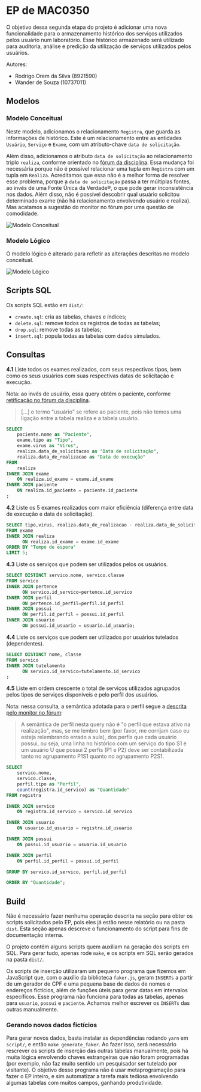 # EP de MAC0350

O objetivo dessa segunda etapa do projeto é adicionar uma nova
funcionalidade para o armazenamento histórico dos serviços utilizados
pelos usuário num laboratório. Esse histórico armazenado será utilizado
para auditoria, análise e predição da utilização de serviços utilizados
pelos usuários.

Autores:
- Rodrigo Orem da Silva (8921590)
- Wander de Souza (10737011)

## Modelos
### Modelo Conceitual
Neste modelo, adicionamos o relacionamento `Registra`, que guarda as
informações de histórico. Este é um relacionamento entre as entidades
`Usuário`, `Serviço` e `Exame`, com um atributo-chave `data de
solicitação`.

Além disso, adicionamos o atributo `data de solicitação` ao
relacionamento triplo `realiza`, conforme orientado no [fórum da
disciplina](https://edisciplinas.usp.br/mod/forum/discuss.php?d=539746).
Essa mudança foi necessária porque não é possível relacionar uma tupla
em `Registra` com um tupla em `Realiza`. Acreditamos que essa não é a
melhor forma de resolver esse problema, porque a `data de solicitação`
passa a ter múltiplas fontes, ao invés de uma Fonte Única da Verdade®, o
que pode gerar inconsistência nos dados. Além disso, não é possível
descobrir qual usuário solicitou determinado exame (não há
relacionamento envolvendo usuário e realiza). Mas acatamos a sugestão do
monitor no fórum por uma questão de comodidade.

![Modelo Conceitual](model/modelo-conceitual.svg)

### Modelo Lógico
O modelo lógico é alterado para refletir as alterações descritas no
modelo conceitual.

![Modelo Lógico](model/modelo-logico.svg)

## Scripts SQL

Os scripts SQL estão em `dist/`:

- `create.sql`: cria as tabelas, chaves e índices;
- `delete.sql`: remove todos os registros de todas as tabelas;
- `drop.sql`: remove todas as tabelas;
- `insert.sql`: popula todas as tabelas com dados simulados.

## Consultas

**4.1** Liste todos os exames realizados, com seus respectivos tipos,
bem como os seus usuários com suas respectivas datas de solicitação e
execução.

Nota: ao invés de usuário, essa query obtém o paciente, conforme
[retificação no fórum da
disciplina](https://edisciplinas.usp.br/mod/forum/discuss.php?d=539785).

> [...] o termo "usuário" se refere ao paciente, pois não temos uma
> ligação entre a tabela realiza e a tabela usuário.

```SQL
SELECT
	paciente.nome as "Paciente",
	exame.tipo as "Tipo",
	exame.virus as "Vírus",
	realiza.data_de_solicitacao as "Data de solicitação",
	realiza.data_de_realizacao as "Data de execução"
FROM
	realiza
INNER JOIN exame
	ON realiza.id_exame = exame.id_exame
INNER JOIN paciente
	ON realiza.id_paciente = paciente.id_paciente
;
```

**4.2** Liste os 5 exames realizados com maior eficiência (diferença
entre data de execução e data de solicitação).

```SQL
SELECT tipo,virus, realiza.data_de_realizacao - realiza.data_de_solicitacao as "Tempo de espera"
FROM exame
INNER JOIN realiza
      ON realiza.id_exame = exame.id_exame
ORDER BY "Tempo de espera"
LIMIT 5;
```

**4.3** Liste os serviços que podem ser utilizados pelos os usuários.

```SQL
SELECT DISTINCT servico.nome, servico.classe
FROM servico
INNER JOIN pertence
      ON servico.id_servico=pertence.id_servico
INNER JOIN perfil
      ON pertence.id_perfil=perfil.id_perfil
INNER JOIN possui
      ON perfil.id_perfil = possui.id_perfil
INNER JOIN usuario
      ON possui.id_usuario = usuario.id_usuario;
```

**4.4** Liste os serviços que podem ser utilizados por usuários
tutelados (dependentes).

```SQL
SELECT DISTINCT nome, classe
FROM servico
INNER JOIN tutelamento
      ON servico.id_servico=tutelamento.id_servico
;
```

**4.5** Liste em ordem crescente o total de serviços utilizados
agrupados pelos tipos de serviços disponíveis e pelo perfil dos
usuários.

Nota: nessa consulta, a semântica adotada para o perfil segue a
[descrita pelo monitor no
fórum](https://edisciplinas.usp.br/mod/forum/discuss.php?d=539808):

> A semântica de perfil nesta query não é "o perfil que estava ativo na
> realização", mas, se me lembro bem (por favor, me corrijam caso eu
> esteja relembrando errado a aula), dos perfis que cada usuário possui,
> ou seja, uma linha no histórico com um serviço do tipo S1 e um usuário
> U que possui 2 perfis (P1 e P2) deve ser contabilizada tanto no
> agrupamento P1S1 quanto no agrupamento P2S1.

```SQL
SELECT
    servico.nome,
    servico.classe,
    perfil.tipo as "Perfil",
    count(registra.id_servico) as "Quantidade"
FROM registra

INNER JOIN servico
    ON registra.id_servico = servico.id_servico

INNER JOIN usuario
    ON usuario.id_usuario = registra.id_usuario

INNER JOIN possui
    ON possui.id_usuario = usuario.id_usuario

INNER JOIN perfil
    ON perfil.id_perfil = possui.id_perfil

GROUP BY servico.id_servico, perfil.id_perfil

ORDER BY "Quantidade";
```

## Build

Não é necessário fazer nenhuma operação descrita na seção para obter os
scripts solicitados pelo EP, pois eles já estão nesse relatório ou na
pasta `dist`. Esta seção apenas descreve o funcionamento do script para
fins de documentação interna.

O projeto contém alguns scripts quem auxiliam na geração dos scripts em
SQL. Para gerar tudo, apenas rode `make`, e os scripts em SQL serão
gerados na pasta `dist/`.

Os scripts de inserção utilizaram um pequeno programa que fizemos em
JavaScript que, com o auxílio da biblioteca `faker.js`, geram `INSERTs`
a partir de um gerador de CPF e uma pequena base de dados de nomes e
endereços fictícios, além de funções úteis para gerar datas em
intervalos específicos. Esse programa não funciona para todas as
tabelas, apenas para `usuario`, `possui` e `paciente`. Achamos melhor
escrever os `INSERTs` das outras manualmente.

### Gerando novos dados fictícios

Para gerar novos dados, basta instalar as dependências rodando `yarn` em
`script/`, e então `make generate_faker`.  Ao fazer isso, será
necessário rescrever os scripts de inserção das outras tabelas
manualmente, pois há muita lógica envolvendo chaves estrangeiras que não
foram programadas (por exemplo, não faz muito sentido um pesquisador ser
tutelado por visitante). O objetivo desse programa não é usar
metaprogramação para fazer o EP inteiro, e sim automatizar a tarefa mais
tediosa envolvendo algumas tabelas com muitos campos, ganhando
produtividade.
